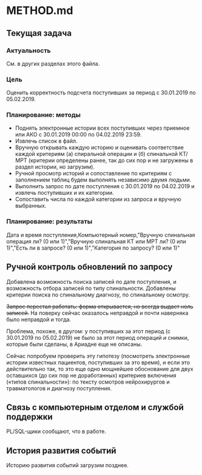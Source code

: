 # METHOD.md

## Текущая задача

### Актуальность

См. в других разделах этого файла.

### Цель

Оценить корректность подсчета поступивших за период с 30.01.2019 по 05.02.2019.

### Планирование: методы

* Поднять электронные истории всех поступивших через приемное или АКО с 30.01.2019 00:00 по 04.02.2019 23:59.
* Извлечь список в файл.
* Вручную открывать каждую историю и оценивать соответствие каждой критериям (а) спиральной операции и (б) спинальной КТ/МРТ (критерии определены ранее, так до сих пор и не загружены в раздел истории, но загрузим).
* Ручной просмотр историй и сопоставление по критериям с заполнением таблиц будем выполнять независимо двумя людьми.
* Выполнить запрос по дате поступления с 30.01.2019 по 04.02.2019 и извлечь поступивших и их категории.
* Сопоставить числа по каждой категории из запроса и вручную выбранных.

### Планирование: результаты

Дата и время поступления,Компьютерный номер,"Вручную спинальная операция ли? (0 или 1)","Вручную спинальная КТ или МРТ ли? (0 или 1)","Есть ли в запросе? (0 или 1)","Категория по запросу? (0 или 1)"

## Ручной контроль обновлений по запросу

Добавлена возможность поиска записей по дате поступления, и возможность отбора записей по типу спинальности. Добавлены критерии поиска по спинальному диагнозу, по спинальному осмотру. 

~~Запрос перестал работать: форма открывается, но всегда выдает ноль записей.~~ На поверку сейчас оказалось неправдой и почти наверняка было неправдой и тогда.

Проблема, похоже, в другом: у поступивших за этот период (с 30.01.2019 по 05.02.2019) не было за этот период операций _и_ снимки, которые были сделаны, в Ариадне еще не описаны.

Сейчас попробуем проверить эту гипотезу (посмотреть электронные истории известных пациентов, поступивших за это время), и если это действительно так, то это еще одно мощнейшее обоснование для двух оставшихся (до сих пор не доработанных) критериев включения («типов спинальности»): по тексту осмотров нейрохирургов и травматологов и диагнозу поступления.

## Связь с компьютерным отделом и службой поддержки

PL/SQL-щики сообщают, что в работе. 

## История развития событий

Историю развития событий загрузим позднее.